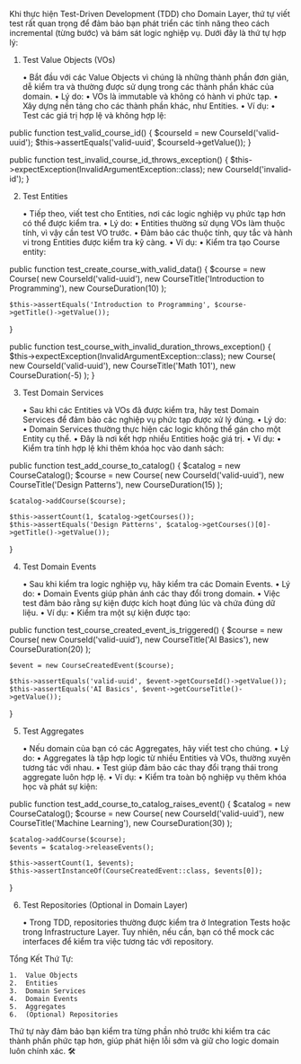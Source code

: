 Khi thực hiện Test-Driven Development (TDD) cho Domain Layer, thứ tự viết test rất quan trọng để đảm bảo bạn phát triển các tính năng theo cách incremental (từng bước) và bám sát logic nghiệp vụ. Dưới đây là thứ tự hợp lý:

1. Test Value Objects (VOs)

	•	Bắt đầu với các Value Objects vì chúng là những thành phần đơn giản, dễ kiểm tra và thường được sử dụng trong các thành phần khác của domain.
	•	Lý do:
	•	VOs là immutable và không có hành vi phức tạp.
	•	Xây dựng nền tảng cho các thành phần khác, như Entities.
	•	Ví dụ:
	•	Test các giá trị hợp lệ và không hợp lệ:

public function test_valid_course_id()
{
    $courseId = new CourseId('valid-uuid');
    $this->assertEquals('valid-uuid', $courseId->getValue());
}

public function test_invalid_course_id_throws_exception()
{
    $this->expectException(InvalidArgumentException::class);
    new CourseId('invalid-id');
}

2. Test Entities

	•	Tiếp theo, viết test cho Entities, nơi các logic nghiệp vụ phức tạp hơn có thể được kiểm tra.
	•	Lý do:
	•	Entities thường sử dụng VOs làm thuộc tính, vì vậy cần test VO trước.
	•	Đảm bảo các thuộc tính, quy tắc và hành vi trong Entities được kiểm tra kỹ càng.
	•	Ví dụ:
	•	Kiểm tra tạo Course entity:

public function test_create_course_with_valid_data()
{
    $course = new Course(
        new CourseId('valid-uuid'),
        new CourseTitle('Introduction to Programming'),
        new CourseDuration(10)
    );

    $this->assertEquals('Introduction to Programming', $course->getTitle()->getValue());
}

public function test_course_with_invalid_duration_throws_exception()
{
    $this->expectException(InvalidArgumentException::class);
    new Course(
        new CourseId('valid-uuid'),
        new CourseTitle('Math 101'),
        new CourseDuration(-5)
    );
}

3. Test Domain Services

	•	Sau khi các Entities và VOs đã được kiểm tra, hãy test Domain Services để đảm bảo các nghiệp vụ phức tạp được xử lý đúng.
	•	Lý do:
	•	Domain Services thường thực hiện các logic không thể gán cho một Entity cụ thể.
	•	Đây là nơi kết hợp nhiều Entities hoặc giá trị.
	•	Ví dụ:
	•	Kiểm tra tính hợp lệ khi thêm khóa học vào danh sách:

public function test_add_course_to_catalog()
{
    $catalog = new CourseCatalog();
    $course = new Course(
        new CourseId('valid-uuid'),
        new CourseTitle('Design Patterns'),
        new CourseDuration(15)
    );

    $catalog->addCourse($course);

    $this->assertCount(1, $catalog->getCourses());
    $this->assertEquals('Design Patterns', $catalog->getCourses()[0]->getTitle()->getValue());
}

4. Test Domain Events

	•	Sau khi kiểm tra logic nghiệp vụ, hãy kiểm tra các Domain Events.
	•	Lý do:
	•	Domain Events giúp phản ánh các thay đổi trong domain.
	•	Việc test đảm bảo rằng sự kiện được kích hoạt đúng lúc và chứa đúng dữ liệu.
	•	Ví dụ:
	•	Kiểm tra một sự kiện được tạo:

public function test_course_created_event_is_triggered()
{
    $course = new Course(
        new CourseId('valid-uuid'),
        new CourseTitle('AI Basics'),
        new CourseDuration(20)
    );

    $event = new CourseCreatedEvent($course);

    $this->assertEquals('valid-uuid', $event->getCourseId()->getValue());
    $this->assertEquals('AI Basics', $event->getCourseTitle()->getValue());
}

5. Test Aggregates

	•	Nếu domain của bạn có các Aggregates, hãy viết test cho chúng.
	•	Lý do:
	•	Aggregates là tập hợp logic từ nhiều Entities và VOs, thường xuyên tương tác với nhau.
	•	Test giúp đảm bảo các thay đổi trạng thái trong aggregate luôn hợp lệ.
	•	Ví dụ:
	•	Kiểm tra toàn bộ nghiệp vụ thêm khóa học và phát sự kiện:

public function test_add_course_to_catalog_raises_event()
{
    $catalog = new CourseCatalog();
    $course = new Course(
        new CourseId('valid-uuid'),
        new CourseTitle('Machine Learning'),
        new CourseDuration(30)
    );

    $catalog->addCourse($course);
    $events = $catalog->releaseEvents();

    $this->assertCount(1, $events);
    $this->assertInstanceOf(CourseCreatedEvent::class, $events[0]);
}

6. Test Repositories (Optional in Domain Layer)

	•	Trong TDD, repositories thường được kiểm tra ở Integration Tests hoặc trong Infrastructure Layer. Tuy nhiên, nếu cần, bạn có thể mock các interfaces để kiểm tra việc tương tác với repository.

Tổng Kết Thứ Tự:

	1.	Value Objects
	2.	Entities
	3.	Domain Services
	4.	Domain Events
	5.	Aggregates
	6.	(Optional) Repositories

Thứ tự này đảm bảo bạn kiểm tra từng phần nhỏ trước khi kiểm tra các thành phần phức tạp hơn, giúp phát hiện lỗi sớm và giữ cho logic domain luôn chính xác. 🛠️
